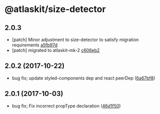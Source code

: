 # @atlaskit/size-detector

## 2.0.3
- [patch] Minor adjustment to size-detector to satisfy migration requirements [a5fb97d](https://bitbucket.org/atlassian/atlaskit-mk-2/commits/a5fb97d)
- [patch] migrated to atlaskit-mk-2 [c606eb2](https://bitbucket.org/atlassian/atlaskit-mk-2/commits/c606eb2)

## 2.0.2 (2017-10-22)

* bug fix; update styled-components dep and react peerDep ([6a67bf8](https://bitbucket.org/atlassian/atlaskit/commits/6a67bf8))
## 2.0.1 (2017-10-03)

* bug fix; Fix incorrect propType declaration ([46d1f50](https://bitbucket.org/atlassian/atlaskit/commits/46d1f50))
